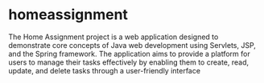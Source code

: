 # homeassignment
The Home Assignment project is a web application designed to demonstrate core concepts of Java web development using Servlets, JSP, and the Spring framework. The application aims to provide a platform for users to manage their tasks effectively by enabling them to create, read, update, and delete tasks through a user-friendly interface
